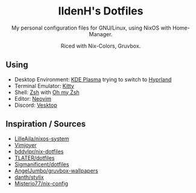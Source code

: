 <div align="center">

# IldenH's Dotfiles

My personal configuration files for GNU/Linux, using NixOS with Home-Manager.

Riced with Nix-Colors, Gruvbox.

</div>

## Using
- Desktop Environment: [KDE Plasma](https://kde.org/) trying to switch to [Hyprland](https://hyprland.org/)
- Terminal Emulator: [Kitty](https://sw.kovidgoyal.net/kitty)
- Shell: [Zsh](https://www.zsh.org/) with [Oh my Zsh](https://ohmyz.sh/)
- Editor: [Neovim](https://neovim.io/)
- Discord: [Vesktop](https://github.com/Vencord/Vesktop)

## Inspiration / Sources
- [LilleAila/nixos-system](https://github.com/LilleAila/nixos-system)
- [Vimjoyer](https://www.youtube.com/@vimjoyer/featured)
- [bddvlpr/nix-dotfiles](https://github.com/bddvlpr/nix-dotfiles)
- [TLATER/dotfiles](https://github.com/TLATER/dotfiles)
- [Sigmanificent/dotfiles](https://github.com/Sigmanificient/dotfiles)
- [AngelJumbo/gruvbox-wallpapers](https://github.com/AngelJumbo/gruvbox-wallpapers)
- [danth/stylix](https://github.com/danth/stylix)
- [Misterio77/nix-config](https://github.com/Misterio77/nix-config)
